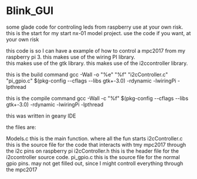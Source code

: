 # Blink_GUI
some glade code for controling leds from raspberry
use at your own risk.  this is the start for my start nx-01 model project.   use the code if you want, at your own risk

this code is so I can have a example of how to control a mpc2017 from my raspberry pi 3.
this makes use of the wiring PI library.  
this makes use of the gtk library.
this makes use of the i2ccontroller library.

this is the build command gcc -Wall -o "%e" "%f" "i2cController.c"  "pi_gpio.c"  $(pkg-config --cflags --libs gtk+-3.0) -rdynamic -lwiringPi -lpthread

this is the compile command  gcc -Wall -c "%f" $(pkg-config --cflags --libs gtk+-3.0) -rdynamic  -lwiringPi -lpthread

this was written in geany IDE

the files are:


Models.c            this is the main function.  where all the fun starts
i2cController.c   this is the source file for the code that interacts with tmy mpc2017 through the i2c pins on raspberry pi
i2cController.h   this is the header file for the i2ccontroller source code.
pi_gpio.c         this is the source file for the normal gpio pins.  may not get filled out, since I might controll everything
                  through the mpc2017 
